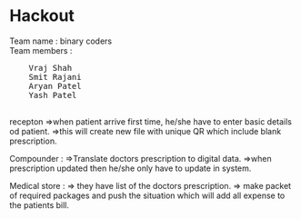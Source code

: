 # Hackout
Team name : binary coders<br>
Team members :
<pre>
    Vraj Shah
    Smit Rajani
    Aryan Patel
    Yash Patel
    </pre>
recepton
    =>when patient arrive first time, he/she have to enter basic details od patient. 
    =>this will create new file with unique QR which include blank prescription.

Compounder :
    =>Translate doctors prescription to digital data.
    =>when prescription updated then he/she only have to update in system.

Medical store :
    => they have list of the doctors prescription.
    => make packet of required packages and push the situation which will add all expense to the patients bill. 
